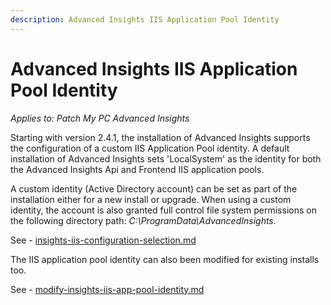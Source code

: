 ```yaml
---
description: Advanced Insights IIS Application Pool Identity
---
```


# Advanced Insights IIS Application Pool Identity

_Applies to: Patch My PC Advanced Insights_

Starting with version 2.4.1, the installation of Advanced Insights supports the configuration of a custom IIS Application Pool identity. A default installation of Advanced Insights sets 'LocalSystem' as the identity for both the Advanced Insights Api and Frontend IIS application pools.

A custom identity (Active Directory account) can be set as part of the installation either for a new install or upgrade. When using a custom identity, the account is also granted full control file system permissions on the following directory path: _C:\ProgramData\AdvancedInsights._

See - [insights-iis-configuration-selection.md](download-and-install-insights/insights-iis-configuration-selection.md "mention")

The IIS application pool identity can also been modified for existing installs too.

See - [modify-insights-iis-app-pool-identity.md](modify-insights/modify-insights-iis-app-pool-identity.md "mention")
